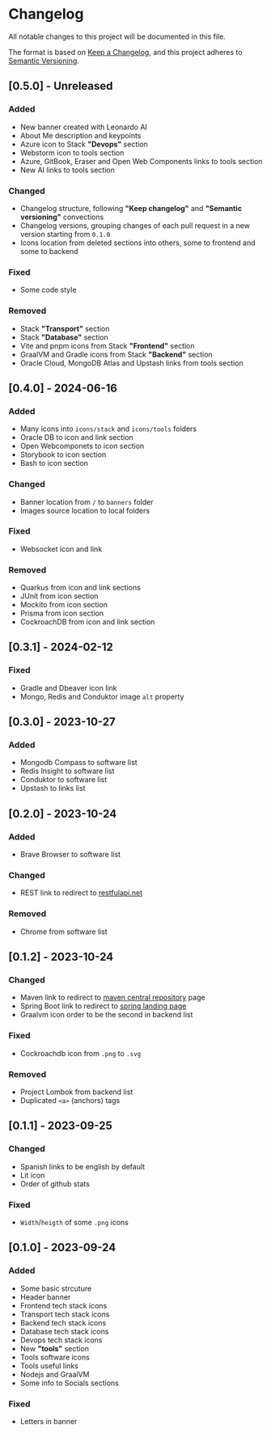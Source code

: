 # Changelog

All notable changes to this project will be documented in this file.

The format is based on [Keep a Changelog](https://keepachangelog.com/en/1.1.0/),
and this project adheres to [Semantic Versioning](https://semver.org/spec/v2.0.0.html).

## [0.5.0] - Unreleased

### Added

- New banner created with Leonardo AI
- About Me description and keypoints
- Azure icon to Stack **"Devops"** section
- Webstorm icon to tools section
- Azure, GitBook, Eraser and Open Web Components links to tools section
- New AI links to tools section

### Changed

- Changelog structure, following **"Keep changelog"** and **"Semantic versioning"** convections
- Changelog versions, grouping changes of each pull request in a new version starting from `0.1.0`
- Icons location from deleted sections into others, some to frontend and some to backend

### Fixed

- Some code style

### Removed

- Stack **"Transport"** section
- Stack **"Database"** section
- Vite and pnpm icons from Stack **"Frontend"** section
- GraalVM and Gradle icons from Stack **"Backend"** section
- Oracle Cloud, MongoDB Atlas and Upstash links from tools section

## [0.4.0] - 2024-06-16

### Added

- Many icons into `icons/stack` and `icons/tools` folders
- Oracle DB to icon and link section
- Open Webcomponets to icon section
- Storybook to icon section
- Bash to icon section

### Changed

- Banner location from `/` to `banners` folder
- Images source location to local folders

### Fixed

- Websocket icon and link

### Removed

- Quarkus from icon and link sections
- JUnit from icon section
- Mockito from icon section
- Prisma from icon section
- CockroachDB from icon and link section

## [0.3.1] - 2024-02-12

### Fixed

- Gradle and Dbeaver icon link
- Mongo, Redis and Conduktor image `alt` property

## [0.3.0] - 2023-10-27

### Added

- Mongodb Compass to software list
- Redis Insight to software list
- Conduktor to software list
- Upstash to links list

## [0.2.0] - 2023-10-24

### Added

- Brave Browser to software list

### Changed

- REST link to redirect to [restfulapi.net](restfulapi.net)

### Removed

- Chrome from software list

## [0.1.2] - 2023-10-24

### Changed

- Maven link to redirect to [maven central repository](https://central.sonatype.com/) page
- Spring Boot link to redirect to [spring landing page](https://spring.io/)
- Graalvm icon order to be the second in backend list

### Fixed

- Cockroachdb icon from `.png` to `.svg`

### Removed

- Project Lombok from backend list
- Duplicated `<a>` (anchors) tags

## [0.1.1] - 2023-09-25

### Changed

- Spanish links to be english by default
- Lit icon
- Order of github stats

### Fixed

- `Width`/`heigth` of some `.png` icons

## [0.1.0] - 2023-09-24

### Added

- Some basic strcuture
- Header banner
- Frontend tech stack icons
- Transport tech stack icons
- Backend tech stack icons
- Database tech stack icons
- Devops tech stack icons
- New **"tools"** section
- Tools software icons
- Tools useful links
- Nodejs and GraalVM
- Some info to Socials sections

### Fixed

- Letters in banner